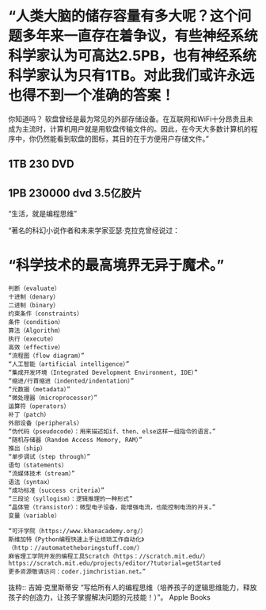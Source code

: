 # “人类大脑的储存容量有多大呢？这个问题多年来一直存在着争议，有些神经系统科学家认为可高达2.5PB，也有神经系统科学家认为只有1TB。对此我们或许永远也得不到一个准确的答案！
你知道吗？
软盘曾经是最为常见的外部存储设备。在互联网和WiFi十分昂贵且未成为主流时，计算机用户就是用软盘传输文件的。因此，在今天大多数计算机的程序中，你仍然能看到软盘的图标，其目的在于方便用户存储文件。”

## 1TB 230 DVD
## 1PB 230000 dvd 3.5亿胶片

“生活，就是编程思维”

“著名的科幻小说作者和未来学家亚瑟·克拉克曾经说过：
# “科学技术的最高境界无异于魔术。”
```rub
判断（evaluate）
十进制（denary）
二进制（binary）
约束条件（constraints）
条件（condition）
算法（Algorithm）
执行（execute）
高效（effective）
“流程图（flow diagram）”  
“人工智能（artificial intelligence）”
“集成开发环境（Integrated Development Environment, IDE）”
“缩进/行首缩进（indented/indentation）”
“元数据（metadata）”
“微处理器（microprocessor）”
运算符（operators）
补丁（patch）
外部设备（peripherals）
“伪代码（pseudocode）：用来描述如if、then、else这样一组指令的语言。”
“随机存储器（Random Access Memory, RAM）”
推出（ship）
“单步调试（step through）”
语句（statements）
“流媒体技术（stream）”
语法（syntax）
“成功标准（success criteria）”
“三段论（syllogism）：逻辑推理的一种形式”
“晶体管（transistor）：微型电子设备，能增强电流，也能控制电流的开关。”
变量（variable）

“可汗学院（https://www.khanacademy.org/）
斯维加特《Python编程快速上手让烦琐工作自动化》（http：//automatetheboringstuff.com/）
麻省理工学院开发的编程工具Scratch（https：//scratch.mit.edu/）
https://scratch.mit.edu/projects/editor/?tutorial=getStarted
更多资源敬请访问：coder.jimchristian.net。”
```



抜粋:: 吉姆·克里斯蒂安  “写给所有人的编程思维（培养孩子的逻辑思维能力，释放孩子的创造力，让孩子掌握解决问题的元技能！）”。 Apple Books  
